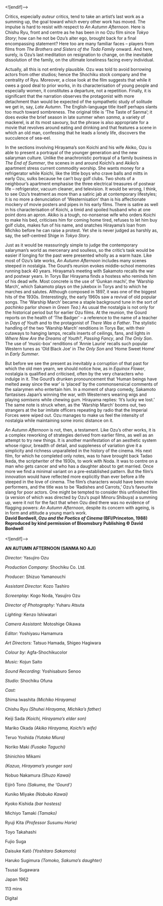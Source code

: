 


<![endif]-->

Critics, especially _auteur_ critics, tend to take an artist’s last work as a summing up, the goal toward which every other work has moved. The impulse is hard to resist with respect to _An Autumn Afternoon_. Here is Chishu Ryu, front and centre as he has been in no Ozu ﬁlm since _Tokyo Story_; how can he not be Ozu’s alter ego, brought back for a ﬁnal encompassing statement? Here too are many familiar faces – players from ﬁlms from _The Brothers and Sisters of the Toda Family_ onward. And here, surely, is Ozu’s last meditation on resignation to change, on the inevitable dissolution of the family, on the ultimate loneliness facing every individual.

Actually, all this is not entirely plausible. Ozu was told to avoid borrowing actors from other studios; hence the Shochiku stock company and the centrality of Ryu. Moreover, a close look at the ﬁlm suggests that while it owes a good deal to prior works, in its characterisation of young people and especially women, it constitutes a departure, not a repetition. Finally, it is signiﬁcant that the narration observes the protagonist with more detachment than would be expected of the sympathetic study of solitude we get in, say, _Late Autumn_. The English-language title itself perhaps slants too much toward sombreness. The original title is ‘The Taste of Sanma’; it does evoke the brief season in late summer when _sanma_, a variety of mackerel, is at its most savoury, but the phrase is also appropriate for a movie that revolves around eating and drinking and that features a scene in which an old man, confessing that he leads a lonely life, discovers the succulence of sea-eel.

In the sections involving Hirayama’s son Koichi and his wife Akiko, Ozu is able to present a portrayal of the younger generation and the new salaryman culture. Unlike the anachronistic portrayal of a family business in _The End of Summer_, the scenes in and around Koichi’s and Akiko’s apartment stress current commodity worship. She wants money for a refrigerator while Koichi, like the little boys who crave balls and mitts in early Ozu, sulks because he can’t buy golf clubs. Two shots of a neighbour’s apartment emphasise the three electrical treasures of postwar life – refrigerator, vacuum cleaner, and television. It would be wrong, I think, to see Ozu’s treatment as more than a satiric jab at contemporary lifestyles; it is no more a denunciation of ‘Westernisation’ than is his affectionate mockery of movie posters and pipes in his early films. There is satire as well in his characterisation of Koichi, a timid and spoiled husband who at one point dons an apron. Akiko is a tough, no-nonsense wife who orders Koichi to make his bed, criticises him for coming home tired, refuses to let him buy golf clubs, makes fun of his name, and snatches Hirayama’s loan from Michiko before he can raise a protest. Yet she is never judged as harshly as, say, the self-centred Shige in _Tokyo Story_.

Just as it would be reassuringly simple to judge the contemporary salaryman’s world as mercenary and soulless, so the critic’s task would be easier if longing for the past were presented wholly as a warm haze. Like most of Ozu’s late works, _An Autumn Afternoon_ includes many scenes steeped in nostalgia. The Gourd’s reunion evokes middle-school memories running back 40 years. Hirayama’s meeting with Sakamoto recalls the war and postwar years. In Torys Bar Hirayama finds a hostess who reminds him of his dead wife. Most concrete is the use of ‘Gunkan machi’, the ‘Warship March’, which Sakamoto plays on the jukebox in Torys and to which he marches and salutes. Although composed in 1897, it was one of the biggest hits of the 1930s. (Interestingly, the early 1960s saw a revival of old popular songs. The ‘Warship March’ became a staple background tune in the sort of _pachinko_ parlor shown in _Green Tea_.) As usual the nostalgia is not only for the historical period but for earlier Ozu films. At the reunion, the Gourd reports on the health of ‘The Badger’ – a reference to the name of a teacher in _Days of Youth_ and to the protagonist of _There Was a Father_. The stylistic handling of the two ‘Warship March’ renditions in Torys Bar, with their cutaways to hanging lamps, recalls inserts of ceilings, fans, and lights in _Where Now Are the Dreams of Youth?_, _Passing Fancy_, and _The Only Son_. The use of ‘music-box’ renditions of ‘Annie Laurie’ recalls such popular Western tunes as ‘Old Black Joe’ in _The Only Son_ and ‘Home Sweet Home’ in _Early Summer_.

But before we see the present as inevitably a corruption of that past for which the old men yearn, we should notice how, as in _Equinox Flower_, nostalgia is qualified and criticised, often by the very characters who indulge in it. The Gourd’s drunken pronouncement that ‘Human beings have melted away since the war’ is ‘placed’ by the commonsensical comments of the salarymen who entertain him. In a moment of sharp comedy, Sakamoto fantasises Japan’s winning the war, with Westerners wearing wigs and playing _samisens_ while chewing gum. Hirayama replies: ‘It’s lucky we lost.’ The same note is struck when, as the ‘Warship March’ booms out, two strangers at the bar imitate officers repeating by radio that the Imperial Forces were wiped out. Ozu manages to make us feel the intensity of nostalgia while maintaining some ironic distance on it.

_An Autumn Afternoon_ is not, then, a testament. Like Ozu’s other works, it is a complex reworking of strategies derived from earlier films, as well as an attempt to try new things. It is another manifestation of an aesthetic system whose rigour, breadth of detail, and suppleness of variation give it a simplicity and richness unparalleled in the history of the cinema. His next film, for which he completed only notes, was to have brought back Tadao Ikeda, the scriptwriter of the 1930s, to work with Noda. It was to centre on a man who gets cancer and who has a daughter about to get married. Once more we find a minimal variant on a pre-established pattern. But the film’s innovation would have reflected more explicitly than ever before a life steeped in the love of cinema. The film’s characters would have been movie performers, and the title was to be ‘Radishes and Carrots,’ Ozu’s favourite slang for poor actors. One might be tempted to consider this unfinished film (a version of which was directed by Ozu’s pupil Minoru Shibuya) a summing up, were it not for the fact that when Ozu died there was no evidence of flagging powers: _An Autumn Afternoon_, despite its concern with ageing, is in form and attitude a young man’s work.  
**David Bordwell, _Ozu and the Poetics of Cinema_ (BFI/Princeton, 1988) Reproduced by kind permission of Bloomsbury Publishing © David Bordwell**  
<br>
<![endif]-->

**AN AUTUMN AFTERNOON (SANMA NO AJI)**

_Director:_ Yasujiro Ozu

_Production Company:_ Shochiku Co. Ltd.

_Producer:_ Shizuo Yamanouchi

_Assistant Director:_ Kozo Tashiro

_Screenplay:_ Kogo Noda, Yasujiro Ozu

_Director of Photography:_ Yuharu Atsuta

_Lighting:_ Kenzo Ishiwatari

_Camera Assistant:_ Motoshige Oikawa

_Editor:_ Yoshiyasu Hamamura

_Art Directors:_ Tatsuo Hamada, Shigeo Hagiwara

_Colour by:_ Agfa-Shochikucolor

_Music:_ Kojun Saito

_Sound Recording:_ Yoshisaburo Senoo

_Studio:_ Shochiku Ofuna

_Cast:_

Shima Iwashita _(Michiko Hirayama)_

Chishu Ryu _(Shuhei Hirayama, Michiko’s father)_

Keiji Sada _(Koichi, Hirayama’s elder son)_

Mariko Okada _(Akiko Hirayama, Koichi’s wife)_

Teruo Yoshida _(Yutaka Miura)_

Noriko Maki _(Fusako Taguchi)_

Shinichiro Mikami

_(Kazuo, Hirayama’s younger son)_

Nobuo Nakamura _(Shuzo Kawai)_

Eijirô Tono _(Sakuma, the ‘Gourd’)_

Kuniko Miyake _(Nobuko Kawai)_

Kyoko Kishida _(bar hostess)_

Michiyo Tamaki _(Tamako)_

Ryuji Kita _(Professor Susumu Horie)_

Toyo Takahashi

Fujio Suga

Daisuke Katô _(Yoshitaro Sakamoto)_

Haruko Sugimura _(Tomoko, Sakuma’s daughter)_

Tsusai Sugawara

Japan 1962

113 mins

Digital
<!--stackedit_data:
eyJoaXN0b3J5IjpbLTExNzAxMDUxMzFdfQ==
-->